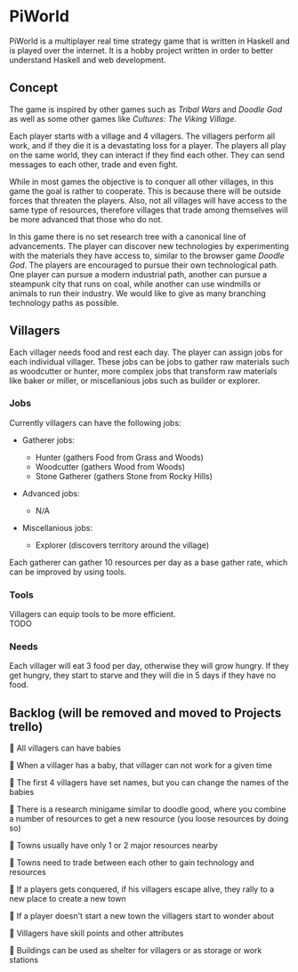 # PiWorld

PiWorld is a multiplayer real time strategy game that is written in Haskell and is played over the internet. It is a hobby project written in order to better understand Haskell and web development.

## Concept

The game is inspired by other games such as *Tribal Wars* and *Doodle God* as well as some other games like *Cultures: The Viking Village*.

Each player starts with a village and 4 villagers. The villagers perform all work, and if they die it is a devastating loss for a player. The players all play on the same world, they can interact if they find each other. They can send messages to each other, trade and even fight.

While in most games the objective is to conquer all other villages, in this game the goal is rather to cooperate. This is because there will be outside forces that threaten the players. Also, not all villages will have access to the same type of resources, therefore villages that trade among themselves will be more advanced that those who do not.

In this game there is no set research tree with a canonical line of advancements. The player can discover new technologies by experimenting with the materials they have access to, similar to the browser game *Doodle God*. The players are encouraged to pursue their own technological path. One player can pursue a modern industrial path, another can pursue a steampunk city that runs on coal, while another can use windmills or animals to run their industry. We would like to give as many branching technology paths as possible.

## Villagers

Each villager needs food and rest each day. The player can assign jobs for each individual villager. These jobs can be jobs to gather raw materials such as woodcutter or hunter, more complex jobs that transform raw materials like baker or miller, or miscellanious jobs such as builder or explorer.

### Jobs

Currently villagers can have the following jobs:

- Gatherer jobs:
  - Hunter (gathers Food from Grass and Woods)
  - Woodcutter (gathers Wood from Woods)
  - Stone Gatherer (gathers Stone from Rocky Hills)

- Advanced jobs:
  - N/A

- Miscellanious jobs:
  - Explorer (discovers territory around the village)

Each gatherer can gather 10 resources per day as a base gather rate, which can be improved by using tools.

### Tools

Villagers can equip tools to be more efficient.  
TODO

### Needs

Each villager will eat 3 food per day, otherwise they will grow hungry. If they get hungry, they start to starve and they will die in 5 days if they have no food.

## Backlog (will be removed and moved to Projects trello)

:black_square_button: All villagers can have babies

:black_square_button: When a villager has a baby, that villager can not work for a given time

:black_square_button: The first 4 villagers have set names, but you can change the names of the babies

:black_square_button: There is a research minigame similar to doodle good, where you combine a number of resources to get a new resource (you loose resources by doing so)

:black_square_button: Towns usually have only 1 or 2 major resources nearby

:black_square_button: Towns need to trade between each other to gain technology and resources

:black_square_button: If a players gets conquered, if his villagers escape alive, they rally to a new place to create a new town

:black_square_button: If a player doesn't start a new town the villagers start to wonder about

:black_square_button: Villagers have skill points and other attributes

:black_square_button: Buildings can be used as shelter for villagers or as storage or work stations


